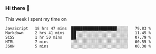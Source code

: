 ### Hi there 👋

<!--
**qiruohan/qiruohan** is a ✨ _special_ ✨ repository because its `README.md` (this file) appears on your GitHub profile.

Here are some ideas to get you started:

- 🔭 I’m currently working on ...
- 🌱 I’m currently learning ...
- 👯 I’m looking to collaborate on ...
- 🤔 I’m looking for help with ...
- 💬 Ask me about ...
- 📫 How to reach me: ...
- 😄 Pronouns: ...
- ⚡ Fun fact: ...
-->

This week I spent my time on 
<!--START_SECTION:waka-->
```text
JavaScript   18 hrs 47 mins  ████████████████████░░░░░   79.83 % 
Markdown     2 hrs 41 mins   ██░░░░░░░░░░░░░░░░░░░░░░░   11.45 % 
SCSS         1 hr 50 mins    ██░░░░░░░░░░░░░░░░░░░░░░░   07.79 % 
HTML         7 mins          ░░░░░░░░░░░░░░░░░░░░░░░░░   00.55 % 
JSON         5 mins          ░░░░░░░░░░░░░░░░░░░░░░░░░   00.38 %
```
<!--END_SECTION:waka-->
